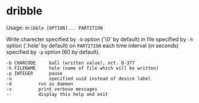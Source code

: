 # dribble

Usage: `dribble [OPTION]... PARTITION`

Write charecter specified by `-b` option ('\0' by default) in file
specified by `-h` option ('.hole' by default) on `PARTITION` each time
interval (in seconds) specified by `-p` option (60 by default).

	-b CHARCODE		ball (written value), oct. 0-377
	-h FILENAME		hole (name of file which will be written)
	-p INTEGER		pause
	-u				specified uuid instead of device label
	-d 			run as daemon
	-v			print verbose messages
	--			display this help and exit
